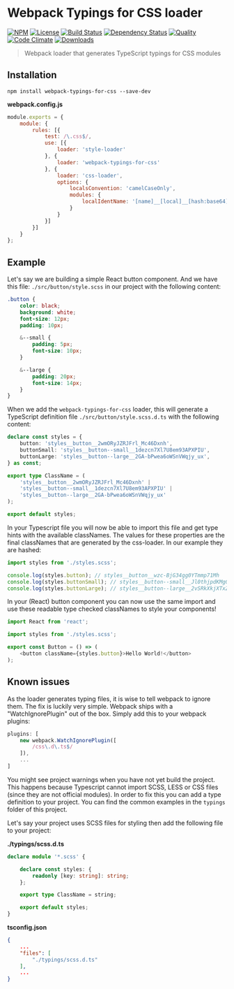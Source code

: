 # Webpack Typings for CSS loader

[![NPM][npm-image]][npm-url]
[![License][license-image]][license-url]
[![Build Status][travis-image]][travis-url]
[![Dependency Status][deps-image]][deps-url]
[![Quality][quality-image]][quality-url]
[![Code Climate][climate-image]][climate-url]
[![Downloads][downloads-image]][downloads-url]

> Webpack loader that generates TypeScript typings for CSS modules

## Installation

```
npm install webpack-typings-for-css --save-dev
```

**webpack.config.js**

```javascript
module.exports = {
    module: {
        rules: [{
            test: /\.css$/,
            use: [{
                loader: 'style-loader'
            }, {
                loader: 'webpack-typings-for-css'
            }, {
                loader: 'css-loader',
                options: {
                    localsConvention: 'camelCaseOnly',
                    modules: {
                        localIdentName: '[name]__[local]__[hash:base64]'
                    }
                }
            }]
        }]
    }
};
```

## Example

Let's say we are building a simple React button component. And we have this file:
`./src/button/style.scss` in our project with the following content:

```scss
.button {
    color: black;
    background: white;
    font-size: 12px;
    padding: 10px;

    &--small {
        padding: 5px;
        font-size: 10px;
    }

    &--large {
        padding: 20px;
        font-size: 14px;
    }
}
```

When we add the `webpack-typings-for-css` loader, this will generate a TypeScript
definition file `./src/button/style.scss.d.ts` with the following content:

```typescript
declare const styles = {
    button: 'styles__button__2wmORyJZRJFrl_Mc46Dxnh',
    buttonSmall: 'styles__button--small__1dezcn7Xl7U8em93APXPIU',
    buttonLarge: 'styles__button--large__2GA-bPwea6oWSnVWqjy_ux',
} as const;

export type ClassName = (
    'styles__button__2wmORyJZRJFrl_Mc46Dxnh' |
    'styles__button--small__1dezcn7Xl7U8em93APXPIU' |
    'styles__button--large__2GA-bPwea6oWSnVWqjy_ux'
);

export default styles;
```

In your Typescript file you will now be able to import this file and get type hints
with the available classNames. The values for these properties are the final classNames
that are generated by the css-loader. In our example they are hashed:

```typescript
import styles from './styles.scss';

console.log(styles.button); // styles__button__wzc-BjG34gg0YTmmp71Mh
console.log(styles.buttonSmall); // styles__button--small__Jl0thjpdKMgQgK4SczMV_
console.log(styles.buttonLarge); // styles__button--large__2vSRkXkjXTxZOTMAbhDH_n
```

In your (React) button component you can now use the same import and use these readable
type checked classNames to style your components!

```typescript jsx
import React from 'react';

import styles from './styles.scss';

export const Button = () => (
    <button className={styles.button}>Hello World!</button>
);
```

## Known issues

As the loader generates typing files, it is wise to tell webpack to ignore them.
The fix is luckily very simple. Webpack ships with a "WatchIgnorePlugin" out of the box.
Simply add this to your webpack plugins:

```javascript
plugins: [
    new webpack.WatchIgnorePlugin([
        /css\.d\.ts$/
    ]),
    ...
]
```

You might see project warnings when you have not yet build the project. This happens
because Typescript cannot import SCSS, LESS or CSS files (since they are not official
modules). In order to fix this you can add a type definition to your project. You can
find the common examples in the `typings` folder of this project.

Let's say your project uses SCSS files for styling then add the following file
to your project:

**./typings/scss.d.ts**
```typescript
declare module '*.scss' {

    declare const styles: {
        readonly [key: string]: string;
    };

    export type ClassName = string;

    export default styles;
}
```

**tsconfig.json**
```json
{
    ...
    "files": [
        "./typings/scss.d.ts"
    ],
    ...
}
```

[npm-url]: https://npmjs.org/package/webpack-typings-for-css
[npm-image]: https://img.shields.io/npm/v/webpack-typings-for-css.svg
[license-image]: http://img.shields.io/npm/l/webpack-typings-for-css.svg
[license-url]: LICENSE
[travis-url]: https://travis-ci.org/ferdikoomen/webpack-typings-for-css
[travis-image]: https://img.shields.io/travis/ferdikoomen/webpack-typings-for-css.svg
[deps-url]: https://david-dm.org/ferdikoomen/webpack-typings-for-css
[deps-image]: https://img.shields.io/david/ferdikoomen/webpack-typings-for-css.svg
[quality-url]: https://lgtm.com/projects/g/ferdikoomen/webpack-typings-for-css
[quality-image]: https://img.shields.io/lgtm/grade/javascript/g/ferdikoomen/webpack-typings-for-css.svg
[climate-url]: https://codeclimate.com/github/ferdikoomen/webpack-typings-for-css
[climate-image]: https://img.shields.io/codeclimate/maintainability/ferdikoomen/webpack-typings-for-css.svg
[downloads-image]: http://img.shields.io/npm/dm/webpack-typings-for-css.svg
[downloads-url]: http://npm-stat.com/charts.html?package=webpack-typings-for-css.svg

